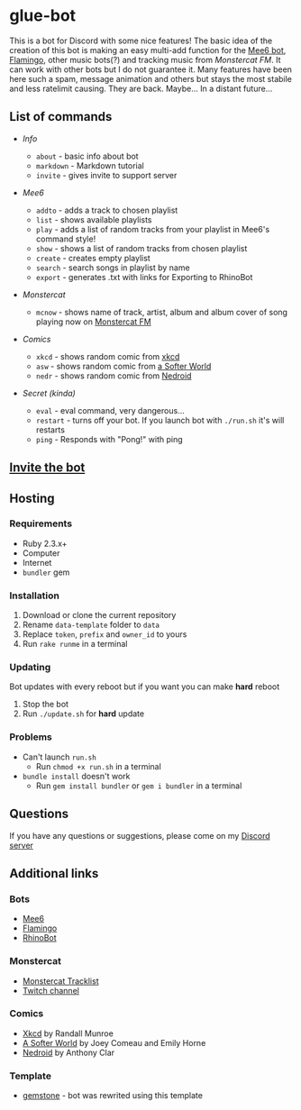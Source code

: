 # glue-bot

This is a bot for Discord with some nice features! The basic idea of the creation of this bot is making an easy multi-add function for the [Mee6 bot](http://mee6.xyz), [Flamingo](https://flambot.xyz), other music bots(?) and tracking music from *Monstercat FM*.
It can work with other bots but I do not guarantee it. Many features have been here such a spam, message animation and others but stays the most stabile and less ratelimit causing. They are back. Maybe... In a distant future...

## List of commands

* *Info*
  * `about` - basic info about bot
  * `markdown` - Markdown tutorial
  * `invite` - gives invite to support server

* *Mee6*
  * `addto` - adds a track to chosen playlist
  * `list` - shows available playlists
  * `play` - adds a list of random tracks from your playlist in Mee6's command style!
  * `show` - shows a list of random tracks from chosen playlist
  * `create` - creates empty playlist
  * `search` - search songs in playlist by name
  * `export` - generates .txt with links for Exporting to RhinoBot

* *Monstercat*
  * `mcnow` - shows name of track, artist, album and album cover of song playing now on [Monstercat FM](https://twitch.tv/monstercat)

* *Comics*
  * `xkcd` - shows random comic from [xkcd](http://xkcd.com/)
  * `asw` - shows random comic from [a Softer World](http://www.asofterworld.com/)
  * `nedr` - shows random comic from [Nedroid](http://nedroid.com/)

* *Secret (kinda)*
  * `eval` - eval command, very dangerous...
  * `restart` - turns off your bot. If you launch bot with `./run.sh` it's will restarts
  * `ping` - Responds with "Pong!" with ping

## [Invite the bot](https://discordapp.com/oauth2/authorize?&client_id=182241887703269376&scope=bot)

## Hosting

### Requirements

* Ruby 2.3.x+
* Computer
* Internet
* `bundler` gem

### Installation

1. Download or clone the current repository
1. Rename `data-template` folder to `data`
1. Replace `token`, `prefix` and `owner_id` to yours
1. Run `rake runme` in a terminal

### Updating

Bot updates with every reboot but if you want you can make **hard** reboot

1. Stop the bot
1. Run `./update.sh` for **hard** update

### Problems

* Can't launch `run.sh`
  * Run `chmod +x run.sh` in a terminal
* `bundle install` doesn't work
  * Run `gem install bundler` or `gem i bundler` in a terminal

## Questions

If you have any questions or suggestions, please come on my [Discord server](https://discord.gg/eJcMYph)

## Additional links

### Bots

* [Mee6](https://mee6.xyz)
* [Flamingo](https://flambot.xyz)
* [RhinoBot](https://github.com/Just-Some-Bots/MusicBot)

### Monstercat

* [Monstercat Tracklist](https://www.mctl.gq)
* [Twitch channel](https://twitch.tv/monstercat)

### Comics

* [Xkcd](https://xkcd.com) by Randall Munroe
* [A Softer World](http://www.asofterworld.com) by Joey Comeau and Emily Horne
* [Nedroid](http://nedroid.com) by Anthony Clar

### Template

* [gemstone](https://github.com/z64/gemstone) - bot was rewrited using this template
